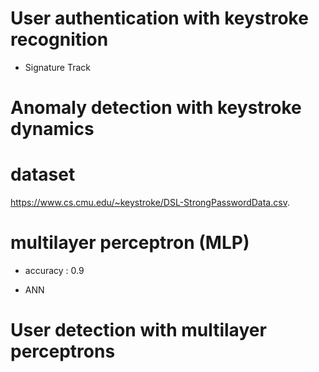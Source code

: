 # User authentication with keystroke recognition
- Signature Track

# Anomaly detection with keystroke dynamics

# dataset 
 https://www.cs.cmu.edu/~keystroke/DSL-StrongPasswordData.csv.


# multilayer perceptron (MLP)
- accuracy : 0.9

- ANN 



# User detection with multilayer perceptrons

